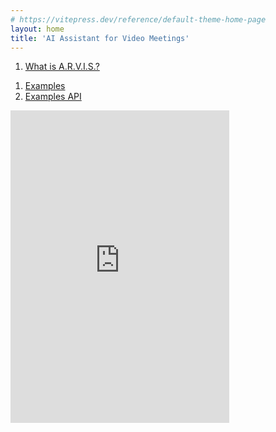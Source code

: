 ```yaml
---
# https://vitepress.dev/reference/default-theme-home-page
layout: home
title: 'AI Assistant for Video Meetings'
---
```


1. [What is A.R.V.I.S.?](introduction.md)
<!-- 1. [Нафига?](why.md) -->
1. [Examples](markdown-examples.md)
1. [Examples API](api-examples.md)


<!-- Это просто тест инфайта в Дискорд -->

<iframe src="https://discord.com/widget?id=1230122547652333660&theme=dark" width="350" height="500" allowtransparency="true" frameborder="0" sandbox="allow-popups allow-popups-to-escape-sandbox allow-same-origin allow-scripts"></iframe>